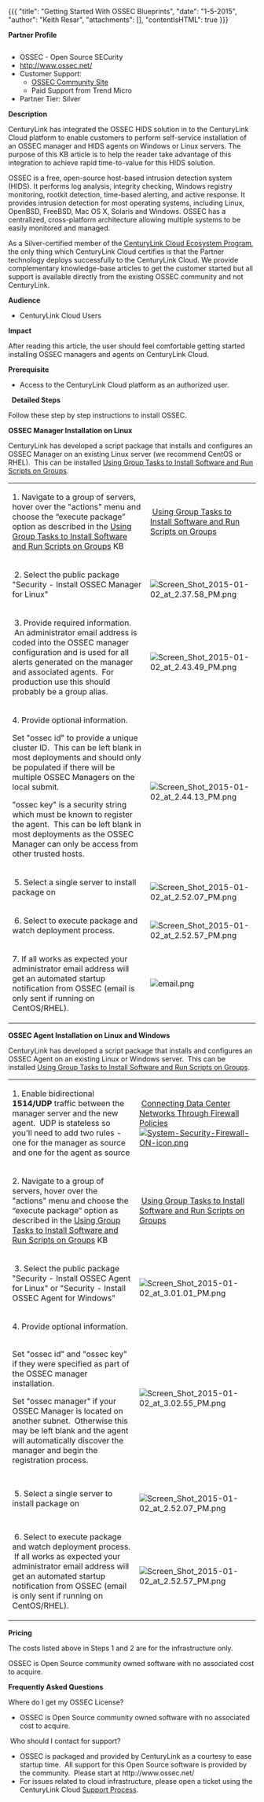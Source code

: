 {{{
  "title": "Getting Started With OSSEC Blueprints",
  "date": "1-5-2015",
  "author": "Keith Resar",
  "attachments": [],
  "contentIsHTML": true
}}}

<p><strong>Partner Profile</strong>
</p>
<p>
  <a href="http://www.ossec.net/"><img src="http://www.ossec.net/wp-content/uploads/2012/06/ossec-hids.png" alt />
  </a>
</p>
<ul>
  <li>OSSEC - Open Source SECurity</li>
  <li><a href="http://www.ossec.net/">http://www.ossec.net/</a>
  </li>
  <li>Customer Support:
    <ul>
      <li><a href="http://www.ossec.net/?page_id=21">OSSEC Community Site</a>
      </li>
      <li>Paid Support from Trend Micro</li>
    </ul>
  </li>
  <li>Partner Tier: Silver</li>
</ul>

<strong>Description</strong>
<p>CenturyLink has integrated the OSSEC HIDS solution in to the CenturyLink Cloud platform to enable customers to perform self-service installation of an OSSEC manager and HIDS agents on Windows or Linux servers. The purpose of this KB article is to help
  the reader take advantage of this integration to achieve rapid time-to-value for this HIDS solution.</p>
<p>OSSEC is a free, open-source host-based intrusion detection system (HIDS). It performs log analysis, integrity checking, Windows registry monitoring, rootkit detection, time-based alerting, and active response. It provides intrusion detection for most
  operating systems, including Linux, OpenBSD, FreeBSD, Mac OS X, Solaris and Windows. OSSEC has a centralized, cross-platform architecture allowing multiple systems to be easily monitored and managed.</p>
<p>As a Silver-certified member of the&nbsp;<a href="https://t3n.zendesk.com/entries/58187134-CenturyLink-Cloud-Ecosystem-Program-Guide-">CenturyLink Cloud Ecosystem Program</a>, the only thing which CenturyLink Cloud certifies is that the Partner technology
  deploys successfully to the CenturyLink Cloud. We provide complementary knowledge-base articles to get the customer started but all support is available directly from the existing OSSEC community and not CenturyLink.</p>

<strong>Audience</strong>
<ul>
  <li>CenturyLink Cloud Users</li>
</ul>

<strong>Impact</strong>
<p>After reading this article, the user should feel comfortable getting started installing OSSEC managers and agents on CenturyLink Cloud.</p>

<strong>Prerequisite</strong>&nbsp;
<ul>
  <li>Access to the CenturyLink Cloud platform as an authorized user.</li>
</ul>
<strong>&nbsp;</strong>
<strong>Detailed Steps</strong>
<p>Follow these step by step instructions to install OSSEC.</p>
<p><strong>OSSEC Manager Installation on Linux</strong>
</p>
<p>CenturyLink has developed a script package that installs and configures an OSSEC Manager on an existing Linux server (we recommend CentOS or RHEL). &nbsp;This can be installed&nbsp;<a href="https://t3n.zendesk.com/entries/21807618-Using-Group-Tasks-to-Install-Software-and-Run-Scripts-on-Groups">Using Group Tasks to Install Software and Run Scripts on Groups</a>.</p>
<table>
  <tbody>
    <tr>
      <td>
        <p>1.&nbsp;Navigate to a group of servers, hover over the "actions" menu and choose the “execute package” option as described in the&nbsp;<a href="https://t3n.zendesk.com/entries/21807618-Using-Group-Tasks-to-Install-Software-and-Run-Scripts-on-Groups">Using Group Tasks to Install Software and Run Scripts on Groups</a>&nbsp;KB</p>
      </td>
      <td>&nbsp;<a href="https://t3n.zendesk.com/entries/21807618-Using-Group-Tasks-to-Install-Software-and-Run-Scripts-on-Groups">Using Group Tasks to Install Software and Run Scripts on Groups</a>
      </td>
    </tr>
    <tr>
      <td>
        <p>&nbsp;2.&nbsp;Select the public package "Security - Install OSSEC Manager for Linux"</p>
      </td>
      <td>&nbsp;<img src="https://t3n.zendesk.com/attachments/token/84QNbdKX4R2aVV8JP6zyKaKZj/?name=Screen+Shot+2015-01-02+at+2.37.58+PM.png" alt="Screen_Shot_2015-01-02_at_2.37.58_PM.png" />
      </td>
    </tr>
    <tr>
      <td>
        <p>&nbsp;3. Provide required information. &nbsp;An administrator email address is coded into the OSSEC manager configuration and is used for all alerts generated on the manager and associated agents. &nbsp;For production use this should probably
          be a group alias.</p>
      </td>
      <td>&nbsp;<img src="https://t3n.zendesk.com/attachments/token/DLUf9Oab2yQ7B8fIaTkQEnrl0/?name=Screen+Shot+2015-01-02+at+2.43.49+PM.png" alt="Screen_Shot_2015-01-02_at_2.43.49_PM.png" />
      </td>
    </tr>
    <tr>
      <td>
        <p>4. Provide optional information. &nbsp;</p>
        <p>Set "ossec id" to provide a unique cluster ID. &nbsp;This can be left blank in most deployments and should only be populated if there will be multiple OSSEC Managers on the local submit.</p>
        <p>"ossec key" is a security string which must be known to register the agent. &nbsp;This can be left blank in most deployments as the OSSEC Manager can only be access from other trusted hosts.</p>
      </td>
      <td>&nbsp;<img src="https://t3n.zendesk.com/attachments/token/0DQHi9ihXHTZhSvVzPOe2lWOa/?name=Screen+Shot+2015-01-02+at+2.44.13+PM.png" alt="Screen_Shot_2015-01-02_at_2.44.13_PM.png" />
      </td>
    </tr>
    <tr>
      <td>
        <p>&nbsp;5. Select a single server to install package on</p>
      </td>
      <td>&nbsp;<img src="https://t3n.zendesk.com/attachments/token/U3UqLKww4AMDPVruZ48R5AUry/?name=Screen+Shot+2015-01-02+at+2.52.07+PM.png" alt="Screen_Shot_2015-01-02_at_2.52.07_PM.png" />
      </td>
    </tr>
    <tr>
      <td>
        <p>&nbsp;6. Select to execute package and watch deployment process. </p>
      </td>
      <td>&nbsp;<img src="https://t3n.zendesk.com/attachments/token/qQV4Qk213s8YFgGi8Kor42mjH/?name=Screen+Shot+2015-01-02+at+2.52.57+PM.png" alt="Screen_Shot_2015-01-02_at_2.52.57_PM.png" />
      </td>
    </tr>
    <tr>
      <td>
        <p>7.&nbsp;If all works as expected your administrator email address will get an automated startup notification from OSSEC (email is only sent if running on CentOS/RHEL).</p>
      </td>
      <td><img src="https://t3n.zendesk.com/attachments/token/szjdjoSBFb6X8nq6Ftb0krUZa/?name=email.png" alt="email.png" />
      </td>
    </tr>
  </tbody>
</table>

<p><strong>OSSEC Agent Installation on Linux and Windows</strong>
</p>
<p>CenturyLink has developed a script package that installs and configures an OSSEC Agent on an existing Linux or Windows server. &nbsp;This can be installed&nbsp;<a href="https://t3n.zendesk.com/entries/21807618-Using-Group-Tasks-to-Install-Software-and-Run-Scripts-on-Groups">Using Group Tasks to Install Software and Run Scripts on Groups</a>.</p>
<table>
  <tbody>
    <tr>
      <td>
        <p>1. Enable bidirectional <strong>1514/UDP</strong> traffic between the manager server and the new agent. &nbsp;UDP is stateless so you'll need to add two rules - one for the manager as source and one for the agent as source</p>
      </td>
      <td>
        <p>&nbsp;<a href="https://t3n.zendesk.com/entries/22196842-Connecting-Data-Center-Networks-Through-Firewall-Policies">Connecting Data Center Networks Through Firewall Policies<img src="https://t3n.zendesk.com/attachments/token/XJtFMG2XbALYPpbTvCK78yYlU/?name=System-Security-Firewall-ON-icon.png" alt="System-Security-Firewall-ON-icon.png" /></a>
        </p>
      </td>
    </tr>
    <tr>
      <td>
        <p>2.&nbsp;Navigate to a group of servers, hover over the "actions" menu and choose the “execute package” option as described in the&nbsp;<a href="https://t3n.zendesk.com/entries/21807618-Using-Group-Tasks-to-Install-Software-and-Run-Scripts-on-Groups">Using Group Tasks to Install Software and Run Scripts on Groups</a>&nbsp;KB</p>
      </td>
      <td>
        <p>&nbsp;<a href="https://t3n.zendesk.com/entries/21807618-Using-Group-Tasks-to-Install-Software-and-Run-Scripts-on-Groups">Using Group Tasks to Install Software and Run Scripts on Groups</a>
        </p>
      </td>
    </tr>
    <tr>
      <td>
        <p>&nbsp;3.&nbsp;Select the public package "Security - Install OSSEC Agent for Linux" or&nbsp;"Security - Install OSSEC Agent for Windows"</p>
      </td>
      <td>
        <p>&nbsp;<img src="https://t3n.zendesk.com/attachments/token/m2mzaqxxZq85mfTFM4luqfai1/?name=Screen+Shot+2015-01-02+at+3.01.01+PM.png" alt="Screen_Shot_2015-01-02_at_3.01.01_PM.png" />
        </p>
      </td>
    </tr>
    <tr>
      <td>
        <p>4. Provide optional information. &nbsp;</p>
        <p>Set "ossec id" and "ossec key" if they were specified as part of the OSSEC manager installation.</p>
        <p>Set "ossec manager" if your OSSEC Manager is located on another subnet. &nbsp;Otherwise this may be left blank and the agent will automatically discover the manager and begin the registration process.</p>
      </td>
      <td>
        <p>&nbsp;<img src="https://t3n.zendesk.com/attachments/token/bAXhN2Kq9XaRMCNgwm2Wf84iz/?name=Screen+Shot+2015-01-02+at+3.02.55+PM.png" alt="Screen_Shot_2015-01-02_at_3.02.55_PM.png" />
        </p>
      </td>
    </tr>
    <tr>
      <td>
        <p>&nbsp;5. Select a single server to install package on</p>
      </td>
      <td>
        <p>&nbsp;<img src="https://t3n.zendesk.com/attachments/token/U3UqLKww4AMDPVruZ48R5AUry/?name=Screen+Shot+2015-01-02+at+2.52.07+PM.png" alt="Screen_Shot_2015-01-02_at_2.52.07_PM.png" />
        </p>
      </td>
    </tr>
    <tr>
      <td>
        <p>&nbsp;6. Select to execute package and watch deployment process. &nbsp;If all works as expected your administrator email address will get an automated startup notification from OSSEC (email is only sent if running on CentOS/RHEL).</p>
      </td>
      <td>&nbsp;<img src="https://t3n.zendesk.com/attachments/token/qQV4Qk213s8YFgGi8Kor42mjH/?name=Screen+Shot+2015-01-02+at+2.52.57+PM.png" alt="Screen_Shot_2015-01-02_at_2.52.57_PM.png" />
      </td>
    </tr>
  </tbody>
</table>

<p><strong>Pricing</strong></p>
<p>The costs listed above in Steps 1 and 2 are for the infrastructure only.</p>
<p>OSSEC is Open Source community owned software with no associated cost to acquire.</p>

<p><strong>Frequently Asked Questions</strong></p>
<p>Where do I get my OSSEC&nbsp;License?</p>
<ul>
  <li>OSSEC is Open Source community owned software with no associated cost to acquire.</li>
</ul>
<p>&nbsp;Who should I contact for support?</p>
<ul>
  <li>OSSEC is packaged and provided by CenturyLink as a courtesy to ease startup time. &nbsp;All support for this Open Source software is provided by the community. &nbsp;Please start at&nbsp;http://www.ossec.net/</li>
  <li>For issues related to cloud infrastructure, please open a ticket using the CenturyLink Cloud&nbsp;<a href="https://t3n.zendesk.com/entries/23610702-How-do-I-report-a-support-issue-">Support Process</a>.</li>
</ul>